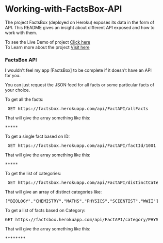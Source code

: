 # Working-with-FactsBox-API
The project FactsBox (deployed on Heroku) exposes its data in the form of API. This README gives an insight about different API exposed and how to work with them.

To see the Live Demo of project <a href="https://factsbox.herokuapp.com/" target="_blank">Click here</a> <br>
To Learn more about the project <a href="https://github.com/SumeetKumarBarua/FactsBox-Heroku-Edition" target="_blank">Visit here</a>
<br>
<h3><b>FactsBox API</b></h3>

I wouldn't feel my app [FactsBox] to be complete if it doesn't have an API for you.

You can just request the JSON feed for all facts or some particular facts of your choice.

To get all the facts:
<pre> GET https://factsbox.herokuapp.com/api/FactAPI/allFacts </pre>
That will give the array something like this: 
<pre>***** </pre> 

To get a single fact based on ID:
<pre> GET https://factsbox.herokuapp.com/api/FactAPI/factId/1001 </pre>
That will give the array something like this: 
<pre>***** </pre> 		

To get the list of categories:
<pre> GET https://factsbox.herokuapp.com/api/FactAPI/distinctCategory </pre>
That will give an array of distinct categories like:
<pre>["BIOLOGY","CHEMISTRY","MATHS","PHYSICS","SCIENTIST","WWII"] </pre> 


To get a list of facts based on Category:
<pre>GET https://factsbox.herokuapp.com/api/FactAPI/category/PHYSICS</pre>
That will give the array something like this:
<pre>********</pre>

